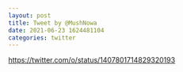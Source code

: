 ```yaml
--- 
layout: post 
title: Tweet by @MushNowa 
date: 2021-06-23 1624481104 
categories: twitter 
--- 
```

https://twitter.com/o/status/1407801714829320193